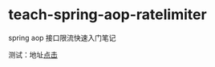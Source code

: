# teach-spring-aop-ratelimiter
spring aop 接口限流快速入门笔记

测试：地址[点击](spring-aop-rate-limiter-demo/src/main/java/cn/xiaomurui/blog/aop/ApITest.http)
